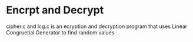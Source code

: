 # Encrpt and Decrypt
cipher.c and lcg.c is an ecryption and decryption program that uses 
Linear Congruetial Generator to find random values
